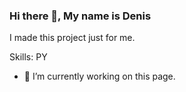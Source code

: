 ### Hi there 👋, My name is Denis
I made this project just for me.

Skills: PY

- 🔭 I’m currently working on this page. 
